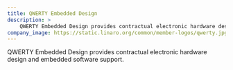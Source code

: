 ```yaml
---
title: QWERTY Embedded Design
description: >
    QWERTY Embedded Design provides contractual electronic hardware design and embedded software support.
company_image: https://static.linaro.org/common/member-logos/qwerty.jpg
---
```

QWERTY Embedded Design provides contractual electronic hardware design and embedded software support.
